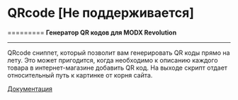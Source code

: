 # QRcode [Не поддерживается]
=========
**Генератор QR кодов для MODX Revolution**

----------------------------------------
QRcode сниппет, который позволит вам генерировать QR коды прямо на лету. Это может пригодится, когда необходимо к описанию каждого товара в интернет-магазине добавить QR код. На выходе скрипт отдает относительный путь к картинке от корня сайта.

[Документация](http://blog.agel-nash.ru/addon/qrcode.html)
